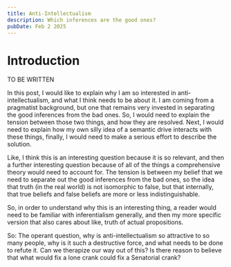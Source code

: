 ```yaml
---
title: Anti-Intellectualism
description: Which inferences are the good ones?
pubDate: Feb 2 2025
---
```

# Introduction

TO BE WRITTEN

In this post, I would like to explain why I am so interested in anti-intellectualism, and what I think needs to be about it. I am coming from a pragmatist background, but one that remains very invested in separating the good inferences from the bad ones. So, I would need to explain the tension between those two things, and how they are resolved. Next, I would need to explain how my own silly idea of a semantic drive interacts with these things, finally, I would need to make a serious effort to describe the solution.

Like, I think this is an interesting question because it is so relevant, and then a further interesting question because of all of the things a comprehensive theory would need to account for. The tension is between my belief that we need to separate out the good inferences from the bad ones, so the idea that truth (in the real world) is not isomorphic to false, but that internally, that true beliefs and false beliefs are more or less indistinguishable. 

So, in order to understand why this is an interesting thing, a reader would need to be familiar with inferentialism generally, and then my more specific version that also cares about like, truth of actual propositions. 

So: The operant question, why is anti-intellectualism so attractive to so many people, why is it such a destructive force, and what needs to be done to refute it. Can we therapize our way out of this? Is there reason to believe that what would fix a lone crank could fix a Senatorial crank?
## 